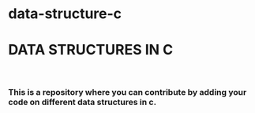 # data-structure-c
<h1>DATA STRUCTURES IN C</h1></br>
<h3> This is a repository where you can contribute by adding your code on different data structures in c.</h3>
